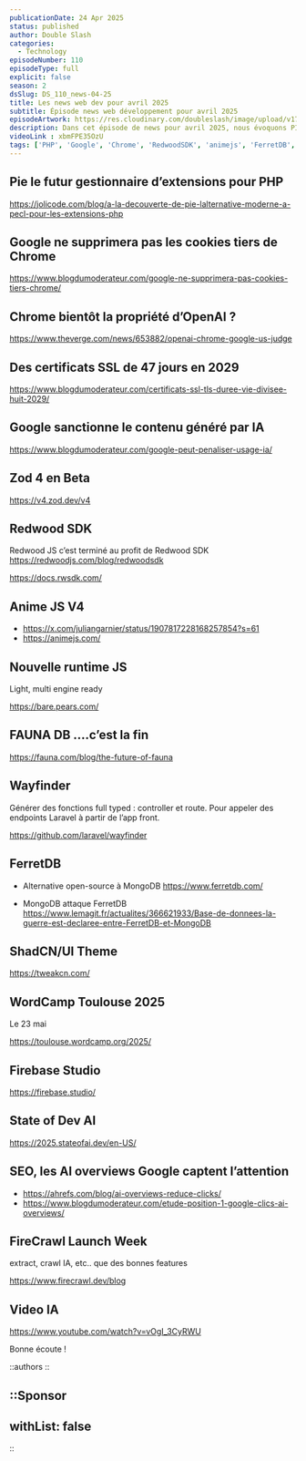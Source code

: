 ```yaml
---
publicationDate: 24 Apr 2025
status: published
author: Double Slash
categories:
  - Technology
episodeNumber: 110
episodeType: full
explicit: false
season: 2
dsSlug: DS_110_news-04-25
title: Les news web dev pour avril 2025
subtitle: Épisode news web développement pour avril 2025
episodeArtwork: https://res.cloudinary.com/doubleslash/image/upload/v1745438903/episode/ART_110_fbv3bm.png
description: Dans cet épisode de news pour avril 2025, nous évoquons PIE, le futur des extensions PHP, Chrome qui va peut-être bientôt passer chez OpenAI, Zod 4 en bêta, RedwoodSDK, AnimeJS V4, une nouvelle runtime JS. Puis, dans la rubrique IA, nous parlons de Firebase Studio, State of Dev IA, Firecrawl et une petite vidéo avec Linkup.
videoLink : xbmFPE35OzU
tags: ['PHP', 'Google', 'Chrome', 'RedwoodSDK', 'animejs', 'FerretDB','Firebase', 'Firecrawl']
---
```


## Pie le futur gestionnaire d’extensions pour PHP

https://jolicode.com/blog/a-la-decouverte-de-pie-lalternative-moderne-a-pecl-pour-les-extensions-php

## Google ne supprimera pas les cookies tiers de Chrome

https://www.blogdumoderateur.com/google-ne-supprimera-pas-cookies-tiers-chrome/

## Chrome bientôt la propriété d’OpenAI ?

https://www.theverge.com/news/653882/openai-chrome-google-us-judge

## Des certificats SSL de 47 jours en 2029

https://www.blogdumoderateur.com/certificats-ssl-tls-duree-vie-divisee-huit-2029/

## Google sanctionne le contenu généré par IA

https://www.blogdumoderateur.com/google-peut-penaliser-usage-ia/

## Zod 4 en Beta

https://v4.zod.dev/v4

## Redwood SDK

Redwood JS c’est terminé au profit de Redwood SDK https://redwoodjs.com/blog/redwoodsdk

https://docs.rwsdk.com/

## Anime JS V4

- https://x.com/juliangarnier/status/1907817228168257854?s=61
- https://animejs.com/

## Nouvelle runtime JS

Light, multi engine ready

https://bare.pears.com/

## FAUNA DB ….c’est la fin

https://fauna.com/blog/the-future-of-fauna

## Wayfinder

Générer des fonctions full typed : controller et route. Pour appeler des endpoints Laravel à partir de l’app front.

https://github.com/laravel/wayfinder

## FerretDB

- Alternative open-source à MongoDB https://www.ferretdb.com/

- MongoDB attaque FerretDB   https://www.lemagit.fr/actualites/366621933/Base-de-donnees-la-guerre-est-declaree-entre-FerretDB-et-MongoDB

## ShadCN/UI Theme

https://tweakcn.com/


## WordCamp Toulouse 2025

Le 23 mai

https://toulouse.wordcamp.org/2025/


## Firebase Studio

https://firebase.studio/

## State of Dev AI

https://2025.stateofai.dev/en-US/

## SEO, les AI overviews Google captent l’attention

- https://ahrefs.com/blog/ai-overviews-reduce-clicks/
- https://www.blogdumoderateur.com/etude-position-1-google-clics-ai-overviews/

## FireCrawl Launch Week

extract, crawl IA, etc.. que des bonnes features

https://www.firecrawl.dev/blog

## Video IA

https://www.youtube.com/watch?v=vOgI_3CyRWU


Bonne écoute !

::authors
::

::Sponsor
---
withList: false
---
::
